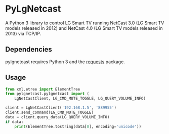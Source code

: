 # PyLgNetcast

A Python 3 library to control LG Smart TV running NetCast 3.0 (LG Smart TV models released in 2012) and NetCast 4.0 (LG Smart TV models released in 2013) via TCP/IP.

## Dependencies

pylgnetcast requires Python 3 and the [requests](https://pypi.python.org/pypi/requests) package.

## Usage

```python
from xml.etree import ElementTree
from pylgnetcast.pylgnetcast import (
    LgNetCastClient, LG_CMD_MUTE_TOGGLE, LG_QUERY_VOLUME_INFO)

client = LgNetCastClient('192.168.1.5', '889955')
client.send_command(LG_CMD_MUTE_TOGGLE)
data = client.query_data(LG_QUERY_VOLUME_INFO)
if data:
    print(ElementTree.tostring(data[0], encoding='unicode'))
```
